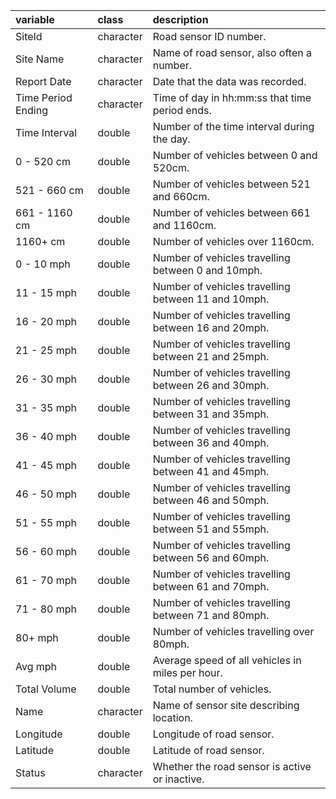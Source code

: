|variable           |class     |description                           |
|:------------------|:---------|:-------------------------------------|
|SiteId             |character |Road sensor ID number. |
|Site Name          |character |Name of road sensor, also often a number. |
|Report Date        |character |Date that the data was recorded. |
|Time Period Ending |character |Time of day in hh:mm:ss that time period ends. |
|Time Interval      |double    |Number of the time interval during the day. |
|0 - 520 cm         |double    |Number of vehicles between 0 and 520cm. |
|521 - 660 cm       |double    |Number of vehicles between 521 and 660cm. |
|661 - 1160 cm      |double    |Number of vehicles between 661 and 1160cm. |
|1160+ cm           |double    |Number of vehicles over 1160cm. |
|0 - 10 mph         |double    |Number of vehicles travelling between 0 and 10mph. |
|11 - 15 mph        |double    |Number of vehicles travelling between 11 and 10mph. |
|16 - 20 mph        |double    |Number of vehicles travelling between 16 and 20mph. |
|21 - 25 mph        |double    |Number of vehicles travelling between 21 and 25mph. |
|26 - 30 mph        |double    |Number of vehicles travelling between 26 and 30mph. |
|31 - 35 mph        |double    |Number of vehicles travelling between 31 and 35mph. |
|36 - 40 mph        |double    |Number of vehicles travelling between 36 and 40mph. |
|41 - 45 mph        |double    |Number of vehicles travelling between 41 and 45mph. |
|46 - 50 mph        |double    |Number of vehicles travelling between 46 and 50mph. |
|51 - 55 mph        |double    |Number of vehicles travelling between 51 and 55mph. |
|56 - 60 mph        |double    |Number of vehicles travelling between 56 and 60mph. |
|61 - 70 mph        |double    |Number of vehicles travelling between 61 and 70mph. |
|71 - 80 mph        |double    |Number of vehicles travelling between 71 and 80mph. |
|80+ mph            |double    |Number of vehicles travelling over 80mph. |
|Avg mph            |double    |Average speed of all vehicles in miles per hour. |
|Total Volume       |double    |Total number of vehicles. |
|Name               |character |Name of sensor site describing location. |
|Longitude          |double    |Longitude of road sensor. |
|Latitude           |double    |Latitude of road sensor. |
|Status             |character |Whether the road sensor is active or inactive. |
